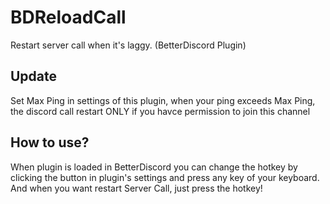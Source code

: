 # BDReloadCall
Restart server call when it's laggy. (BetterDiscord Plugin)

## Update 
Set Max Ping in settings of this plugin, when your ping exceeds Max Ping, the discord call restart ONLY if you havce permission to join this channel

## How to use?
When plugin is loaded in BetterDiscord you can change the hotkey by clicking the button in plugin's settings and press any key of your keyboard.
And when you want restart Server Call, just press the hotkey!


